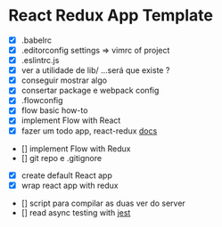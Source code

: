 # React Redux App Template

- [x] .babelrc
- [x] .editorconfig settings => vimrc of project
- [x] .eslintrc.js
- [x] ver a utilidade de lib/ ...será que existe ?
- [x] conseguir mostrar algo
- [x] consertar package e webpack config
- [x] .flowconfig
- [x] flow basic how-to
- [x] implement Flow with React
- [x] fazer um todo app, react-redux [docs](https://redux.js.org/basics/usage-with-react) 
- [] implement Flow with Redux
- [] git repo e .gitignore
- [x] create default React app
- [x] wrap react app with redux
- [] script para compilar as duas ver do server
- [] read async testing with [jest](http://jestjs.io/docs/en/asynchronous) 